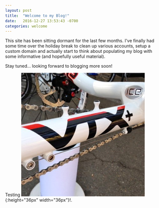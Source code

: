 ```yaml
---
layout: post
title:  "Welcome to my Blog!"
date:   2016-12-27 13:53:43 -0700
categories: welcome
---
```

This site has been sitting dormant for the last few months.
I've finally had some time over the holiday break to clean 
up various accounts, setup a custom domain and actually start
to think about populating my blog with some informative
(and hopefully useful material).

Stay tuned... looking forward to blogging more soon!

Testing ![image](/images/vtx.jpg){:height="36px" width="36px"}!.
